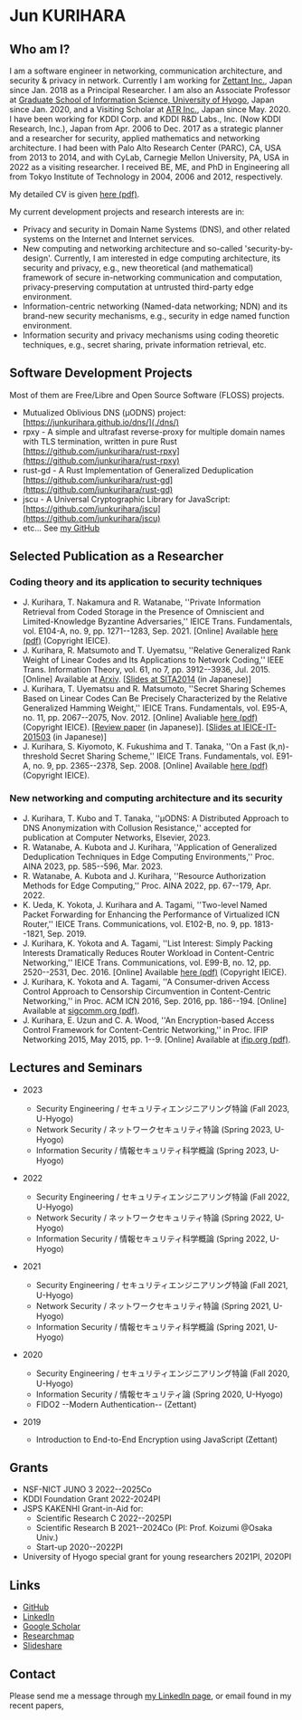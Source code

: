 # Jun KURIHARA

## Who am I?

I am a software engineer in networking, communication architecture, and security & privacy in network. Currently I am working for [Zettant Inc.](https://www.zettant.com/), Japan since Jan. 2018 as a Principal Researcher. I am also an Associate Professor at [Graduate School of Information Science, University of Hyogo](https://www.u-hyogo.ac.jp/gsis/index_en.html), Japan since Jan. 2020, and a Visiting Scholar at [ATR Inc.](https://www.atr.jp/), Japan since May. 2020. I have been working for KDDI Corp. and KDDI R&D Labs., Inc. (Now KDDI Research, Inc.), Japan from Apr. 2006 to Dec. 2017 as a strategic planner and a researcher for security, applied mathematics and networking architecture. I had been with Palo Alto Research Center (PARC), CA, USA from 2013 to 2014, and with CyLab, Carnegie Mellon University, PA, USA in 2022 as a visiting researcher. I received BE, ME, and PhD in Engineering all from Tokyo Institute of Technology in 2004, 2006 and 2012, respectively.

My detailed CV is given [here (pdf)](./cv/cv-en.pdf).

My current development projects and research interests are in:

- Privacy and security in Domain Name Systems (DNS), and other related systems on the Internet and Internet services.
- New computing and networking architecture and so-called 'security-by-design'. Currently, I am interested in edge computing architecture, its security and privacy, e.g., new theoretical (and mathematical) framework of secure in-networking communication and computation, privacy-preserving computation at untrusted third-party edge environment.
- Information-centric networking (Named-data networking; NDN) and its brand-new security mechanisms, e.g., security in edge named function environment.
- Information security and privacy mechanisms using coding theoretic techniques, e.g., secret sharing, private information retrieval, etc.

## Software Development Projects

Most of them are Free/Libre and Open Source Software (FLOSS) projects.

- Mutualized Oblivious DNS (&mu;ODNS) project: [https://junkurihara.github.io/dns/](./dns/)
- rpxy - A simple and ultrafast reverse-proxy for multiple domain names with TLS termination, written in pure Rust [https://github.com/junkurihara/rust-rpxy](https://github.com/junkurihara/rust-rpxy)
- rust-gd - A Rust Implementation of Generalized Deduplication [https://github.com/junkurihara/rust-gd](https://github.com/junkurihara/rust-gd)
- jscu - A Universal Cryptographic Library for JavaScript: [https://github.com/junkurihara/jscu](https://github.com/junkurihara/jscu)
- etc... See [my GitHub](https://github.com/junkurihara/)

## Selected Publication as a Researcher

### Coding theory and its application to security techniques

- J. Kurihara, T. Nakamura and R. Watanabe, ''Private Information Retrieval from Coded Storage in the Presence of Omniscient and Limited-Knowledge Byzantine Adversaries,'' IEICE Trans. Fundamentals, vol. E104-A, no. 9, pp. 1271--1283, Sep. 2021. [Online] Available [here (pdf)](./repo/ieice-e104-a_9_1271.pdf) (Copyright IEICE).
- J. Kurihara, R. Matsumoto and T. Uyematsu, ''Relative Generalized Rank Weight of Linear Codes and Its Applications to Network Coding,'' IEEE Trans. Information Theory, vol. 61, no 7, pp. 3912--3936, Jul. 2015. [Online] Available at [Arxiv](https://arxiv.org/abs/1301.5482). [[Slides at SITA2014](./repo/sita-2014_slides.pdf) (in Japanese)]
- J. Kurihara, T. Uyematsu and R. Matsumoto, ''Secret Sharing Schemes Based on Linear Codes Can Be Precisely Characterized by the Relative Generalized Hamming Weight,'' IEICE Trans. Fundamentals, vol. E95-A, no. 11, pp. 2067--2075, Nov. 2012. [Online] Avaliable [here (pdf)](./repo/ieice-e95-a_11_2067.pdf) (Copyright IEICE). [[Review paper](https://www.jstage.jst.go.jp/article/essfr/9/1/9_14/_pdf) (in Japanese)]. [[Slides at IEICE-IT-201503](./repo/it-201503_sildes.pdf) (in Japanese)]
- J. Kurihara, S. Kiyomoto, K. Fukushima and T. Tanaka, ''On a Fast (k,n)-threshold Secret Sharing Scheme,'' IEICE Trans. Fundamentals, vol. E91-A, no. 9, pp. 2365--2378, Sep. 2008. [Online] Available [here (pdf)](./repo/ieice-e91-a_09_2365.pdf) (Copyright IEICE).

### New networking and computing architecture and its security

- J. Kurihara, T. Kubo and T. Tanaka, ''&mu;ODNS: A Distributed Approach to DNS Anonymization with Collusion Resistance,'' accepted for publication at Computer Networks, Elsevier, 2023.
- R. Watanabe, A. Kubota and J. Kurihara, ''Application of Generalized Deduplication Techniques in Edge Computing Environments,'' Proc. AINA 2023, pp. 585--596, Mar. 2023.
- R. Watanabe, A. Kubota and J. Kurihara, ''Resource Authorization Methods for Edge Computing,'' Proc. AINA 2022, pp. 67--179, Apr. 2022.
- K. Ueda, K. Yokota, J. Kurihara and A. Tagami, ''Two-level Named Packet Forwarding for Enhancing the Performance of Virtualized ICN Router,'' IEICE Trans. Communications, vol. E102-B, no. 9, pp. 1813--1821, Sep. 2019.
- J. Kurihara, K. Yokota and A. Tagami, ''List Interest: Simply Packing Interests Dramatically Reduces Router Workload in Content-Centric Networking,'' IEICE Trans. Communications, vol. E99-B, no. 12, pp. 2520--2531, Dec. 2016. [Online] Available [here (pdf)](./repo/ieice-e99-b_12_2520.pdf) (Copyright IEICE).
- J. Kurihara, K. Yokota and A. Tagami, ''A Consumer-driven Access Control Approach to Censorship Circumvention in Content-Centric Networking,'' in Proc. ACM ICN 2016, Sep. 2016, pp. 186--194. [Online] Available at [sigcomm.org (pdf)](http://conferences2.sigcomm.org/acm-icn/2016/proceedings/p186-kurihara.pdf).
- J. Kurihara, E. Uzun and C. A. Wood, ''An Encryption-based Access Control Framework for Content-Centric Networking,'' in Proc. IFIP Networking 2015, May 2015, pp. 1--9. [Online] Available at [ifip.org (pdf)](http://dl.ifip.org/db/conf/networking/networking2015/1570063455.pdf).

## Lectures and Seminars

- 2023
  - Security Engineering / セキュリティエンジニアリング特論 (Fall 2023, U-Hyogo)
  - Network Security / ネットワークセキュリティ特論 (Spring 2023, U-Hyogo)
  - Information Security / 情報セキュリティ科学概論 (Spring 2023, U-Hyogo)

- 2022
  - Security Engineering / セキュリティエンジニアリング特論 (Fall 2022, U-Hyogo)
  - Network Security / ネットワークセキュリティ特論 (Spring 2022, U-Hyogo)
  - Information Security / 情報セキュリティ科学概論 (Spring 2022, U-Hyogo)

- 2021
  - Security Engineering / セキュリティエンジニアリング特論 (Fall 2021, U-Hyogo)
  - Network Security / ネットワークセキュリティ特論 (Spring 2021, U-Hyogo)
  - Information Security / 情報セキュリティ科学概論 (Spring 2021, U-Hyogo)

- 2020
  - Security Engineering / セキュリティエンジニアリング特論 (Fall 2020, U-Hyogo)
  - Information Security / 情報セキュリティ論 (Spring 2020, U-Hyogo)
  - FIDO2 --Modern Authentication-- (Zettant)

- 2019
  - Introduction to End-to-End Encryption using JavaScript (Zettant)

## Grants

- NSF-NICT JUNO 3 2022--2025Co
- KDDI Foundation Grant 2022-2024PI
- JSPS KAKENHI Grant-in-Aid for:
  - Scientific Research C 2022--2025PI
  - Scientific Research B 2021--2024Co (PI: Prof. Koizumi @Osaka Univ.)
  - Start-up 2020--2022PI
- University of Hyogo special grant for young researchers 2021PI, 2020PI

## Links

- [GitHub](https://github.com/junkurihara)
- [LinkedIn](https://www.linkedin.com/in/junkurihara/)
- [Google Scholar](https://scholar.google.co.jp/citations?user=e0XuwAoAAAAJ&hl=ja)
- [Researchmap](https://researchmap.jp/junkurihara)
- [Slideshare](https://www.slideshare.net/JunKurihara2)

## Contact

Please send me a message through [my LinkedIn page](https://www.linkedin.com/in/junkurihara/), or email found in my recent papers,
